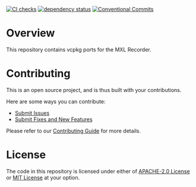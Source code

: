 [![CI checks](https://github.com/x-software-com/vcpkg-ports-mxl-recorder/actions/workflows/check.yml/badge.svg)](https://github.com/x-software-com/vcpkg-ports-mxl-recorder/actions/workflows/check.yml)
[![dependency status](https://deps.rs/repo/github/x-software-com/vcpkg-ports-mxl-recorder/status.svg)](https://deps.rs/repo/github/x-software-com/vcpkg-ports-mxl-recorder)
[![Conventional Commits](https://img.shields.io/badge/Conventional%20Commits-1.0.0-yellow.svg)](https://conventionalcommits.org)

# Overview

This repository contains vcpkg ports for the MXL Recorder.

# Contributing

This is an open source project, and is thus built with your contributions.

Here are some ways you can contribute:

* [Submit Issues][contributing:submit-issue]
* [Submit Fixes and New Features][contributing:submit-pr]

Please refer to our [Contributing Guide](CONTRIBUTING.md) for more details.

[contributing:submit-issue]: https://github.com/x-software-com/vcpkg-ports-mxl-recorder/issues/new/choose
[contributing:submit-pr]: https://github.com/x-software-com/vcpkg-ports-mxl-recorder/pulls

# License

The code in this repository is licensed under either of [APACHE-2.0 License](LICENSE-APACHE) or [MIT License](LICENSE-MIT) at your option.

